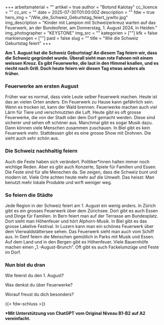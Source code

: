 +++
arbeitsmaterial = ""
artikel = true
author = "Botond Kalotay"
cc_licence = ""
cc_src = ""
date = 2025-07-30T01:00:00Z
description = ""
fdw = true
hero_img = "/Wie_die_Schweiz_Geburtstag_feiert_jywlto.jpg"
img_description = "Kinder mit Lampion mit Schweizerkreuz warten auf das Feuerwerk, an der Bundesfeier, am Donnerstag, 1. August 2024, in Heiden."
img_photographer = "KEYSTONE"
img_src = ""
kategorien = [""]
kfk = false
markierungen = [""]
paid = false
slug = ""
title = "Wie die Schweiz Geburtstag feiert"
+++

**Am 1. August hat die Schweiz Geburtstag! An diesem Tag feiern wir, dass die Schweiz gegründet wurde. Überall sieht man rote Fahnen mit einem weissen Kreuz. Es gibt Feuerwerke, die laut in den Himmel knallen, und es riecht nach Grill. Doch heute feiern wir diesen Tag etwas anders als früher.**

### Feuerwerke am ersten August

Früher war es normal, dass viele Leute selber Feuerwerk machen. Heute ist das an vielen Orten anders. Ein Feuerwerk zu Hause kann gefährlich sein. Wenn es trocken ist, kann der Wald brennen. Feuerwerke machen auch viel Lärm für Tiere und verschmutzten die Luft. Heute gibt es oft grosse Feuerwerke, die von der Stadt oder dem Dorf gemacht werden. Diese sind sicherer und sehen oft schöner aus. Manchmal gibt es sogar Musik dazu. Dann können viele Menschen zusammen zuschauen. In Biel gibt es kein Feuerwerk mehr. Stattdessen gibt es eine grosse Show mit Drohnen. Die sieht auch sehr schön aus.

### Die Schweiz nachhaltig feiern

Auch die Feste haben sich verändert. Politiker*innen halten immer noch wichtige Reden. Aber es gibt auch Konzerte, Spiele für Familien und Essen. Die Feste sind für alle Menschen da. Sie zeigen, dass die Schweiz bunt und modern ist. Viele Orte achten heute mehr auf die Umwelt. Das heisst: Man benutzt mehr lokale Produkte und wirft weniger weg.

### So feiern die Städte

Jede Region in der Schweiz feiert am 1. August ein wenig anders. In Zürich gibt es ein grosses Feuerwerk über dem Zürichsee. Dort gibt es auch Essen und Dinge für Familien. In Bern feiert man auf der Terrasse am Bundesplatz. Dort sieht man Höhenfeuer und hört Alphorn-Musik. In Biel gibt es das grosse Lakelive Festival. In Luzern kann man ein schönes Feuerwerk über dem Vierwaldstättersee sehen. Das Feuerwerk sieht man auch vom Schiff aus. In Genf feiern die Menschen gemütlich in Parks mit Musik und Essen. Auf dem Land und in den Bergen gibt es Höhenfeuer. Viele Bauernhöfe machen einen „1.-August-Brunch“. Oft gibt es auch Fackelumzüge und Feste im Dorf.

### Nun bist du dran

Wie feierst du den 1. August?

Was denkst du über Feuerwerke?

Worauf freust du dich besonders?

{{< fdw-schluss >}}

**\*Mit Unterstützung von ChatGPT vom Original Niveau B1-B2 auf A2 vereinfacht.**